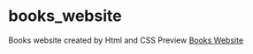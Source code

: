 # books_website
Books website created by Html and CSS
Preview <a href="https://ibso03.github.io/books_website/">Books Website </a>
